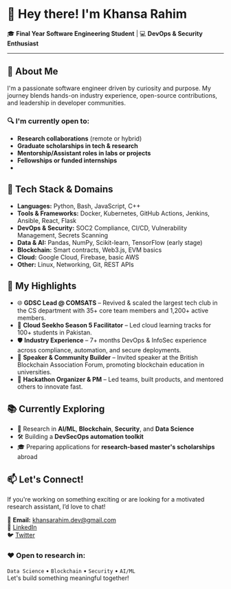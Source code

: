 # 👋 Hey there! I'm Khansa Rahim

🎓 **Final Year Software Engineering Student** | 💻 **DevOps & Security Enthusiast**  

---

## 🧠 About Me

I'm a passionate software engineer driven by curiosity and purpose. My journey blends hands-on industry experience, open-source contributions, and leadership in developer communities.

### 🔍 I'm currently open to:
- **Research collaborations** (remote or hybrid)
- **Graduate scholarships in tech & research**
- **Mentorship/Assistant roles in labs or projects**
- **Fellowships or funded internships**
- 

## 🚀 Tech Stack & Domains
- **Languages:** Python, Bash, JavaScript, C++
- **Tools & Frameworks:** Docker, Kubernetes, GitHub Actions, Jenkins, Ansible, React, Flask
- **DevOps & Security:** SOC2 Compliance, CI/CD, Vulnerability Management, Secrets Scanning
- **Data & AI:** Pandas, NumPy, Scikit-learn, TensorFlow (early stage)
- **Blockchain:** Smart contracts, Web3.js, EVM basics
- **Cloud:** Google Cloud, Firebase, basic AWS
- **Other:** Linux, Networking, Git, REST APIs


## 💼 My Highlights
- 🌐 **GDSC Lead @ COMSATS** – Revived & scaled the largest tech club in the CS department with 35+ core team members and 1,200+ active members.
- 🤝 **Cloud Seekho Season 5 Facilitator** – Led cloud learning tracks for 100+ students in Pakistan.
- 🛡 **Industry Experience** – 7+ months DevOps & InfoSec experience across compliance, automation, and secure deployments.
- 📣 **Speaker & Community Builder** – Invited speaker at the British Blockchain Association Forum, promoting blockchain education in universities.
- 🧩 **Hackathon Organizer & PM** – Led teams, built products, and mentored others to innovate fast.


## 📚 Currently Exploring
- 🔬 Research in **AI/ML**, **Blockchain**, **Security**, and **Data Science**
- 🛠 Building a **DevSecOps automation toolkit**
- 🎓 Preparing applications for **research-based master's scholarships** abroad


## 📫 Let's Connect!
If you're working on something exciting or are looking for a motivated research assistant, I’d love to chat!

📩 **Email:** khansarahim.dev@gmail.com  
🔗 [LinkedIn](https://linkedin.com/in/khansarahim)  
🐦 [Twitter](https://twitter.com/khansarahim_)  


### ❤️ Open to research in:
`Data Science` • `Blockchain` • `Security` • `AI/ML`  
Let's build something meaningful together!


